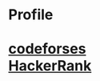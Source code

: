 <h1> Profile 
  <br>
<br>
  <a href="https://codeforces.com/profile/samiulhasansiyam7">codeforses </a>
  <br>
  <a href="https://www.hackerrank.com/profile/samiulhasansiyam"> HackerRank </a>
</h1>
  
